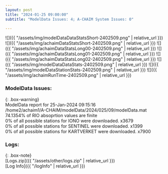 ```yaml
---
layout: post
title: "2024-01-25 09:00:00"
subtitle: "ModelData Issues: 4; A-CHAIM System Issues: 0"

---
```


![]({{ "/assets/img/modelDataDataStatsShort-2402509.png" | relative_url }})
![]({{ "/assets/img/achaimDataStatsShort-2402509.png" | relative_url }})
![]({{ "/assets/img/achaimDataStatsLong00-2402509.png" | relative_url }})
![]({{ "/assets/img/achaimDataStatsLong01-2402509.png" | relative_url }})
![]({{ "/assets/img/achaimDataStatsLong02-2402509.png" | relative_url }})
![]({{ "/assets/img/modelDataDataStats-2402509.png" | relative_url }})
![]({{ "/assets/img/modelDataStationStats-2402509.png" | relative_url }})
![]({{ "/assets/img/achaimRunTime-2402509.png" | relative_url }})


### ModelData Issues:  
  
{: .box-warning}  
 ModelData report for 25-Jan-2024 09:15:16   
 /home2/achaim1/A-CHAIM/modelData/2024/025/09/modelData.mat   
 74.1354% of RIO absoprtion values are finite   
 0% of all possible stations for IONO were downloaded. x3679   
 0% of all possible stations for SENTINEL were downloaded. x1399   
 0% of all possible stations for KARTVERKET were downloaded. x7900   
  


### Logs:  
  
{: .box-note}  
[Logs.zip]({{ "/assets/other/logs.zip" | relative_url }})  
[Log Info]({{ "/logInfo" | relative_url }})  
